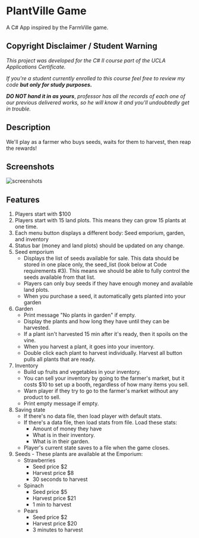 # PlantVille Game
A C# App inspired by the FarmVille game.

## Copyright Disclaimer / Student Warning
_This project was developed for the C# II course part of the UCLA Applications Certificate._

_If you're a student currently enrolled to this course feel free to review my code **but only for study purposes.**_

***DO NOT hand it in as yours***, _professor has all the records of each one of our previous delivered works, so he will know it and you'll undoubtedly get in trouble._

## Description ##
We'll play as a farmer who buys seeds, waits for them to harvest, then reap the rewards! 

## Screenshots

![screenshots](./screenshots/screenshots.webp)

## Features
1. Players start with $100
2. Players start with 15 land plots. This means they can grow 15 plants at one time.
3. Each menu button displays a different body: Seed emporium, garden, and inventory
4. Status bar (money and land plots) should be updated on any change.
5. Seed emporium
    - Displays the list of seeds available for sale. This data should be stored in one place only, the seed_list (look below at Code requirements #3). This means we should be able to fully control the seeds available from that list.
    - Players can only buy seeds if they have enough money and available land plots.
    - When you purchase a seed, it automatically gets planted into your garden
6. Garden
    - Print message "No plants in garden" if empty.
    - Display the plants and how long they have until they can be harvested.
    - If a plant isn't harvested 15 min after it's ready, then it spoils on the vine.
    - When you harvest a plant, it goes into your inventory.
    - Double click each plant to harvest individually. Harvest all button pulls all plants that are ready.
7. Inventory
    - Build up fruits and vegetables in your inventory.
    - You can sell your inventory by going to the farmer's market, but it costs $10 to set up a booth, regardless of how many items you sell.
    - Warn player if they try to go to the farmer's market without any product to sell.
    - Print empty message if empty.
8. Saving state
    - If there's no data file, then load player with default stats.
    - If there's a data file, then load stats from file. Load these stats:
      - Amount of money they have
      - What is in their inventory.
      - What is in their garden.
    - Player's current state saves to a file when the game closes.
9. Seeds - These plants are available at the Emporium:
    - Strawberries
      - Seed price $2
      - Harvest price $8
      - 30 seconds to harvest
    - Spinach
      - Seed price $5
      - Harvest price $21
      - 1 min to harvest
    - Pears
      - Seed price $2
      - Harvest price $20
      - 3 minutes to harvest
